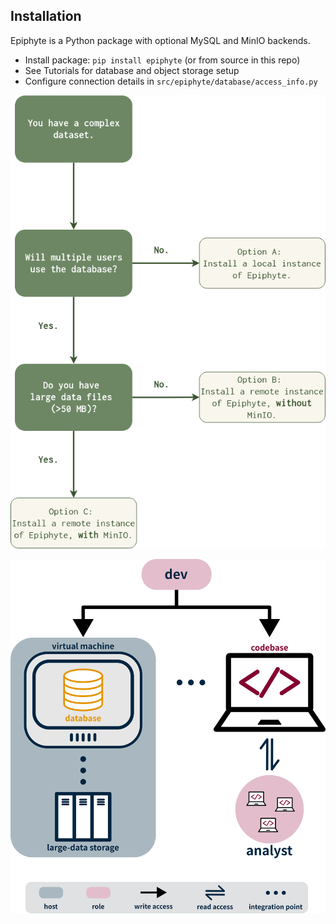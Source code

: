 ## Installation

Epiphyte is a Python package with optional MySQL and MinIO backends.

- Install package: `pip install epiphyte` (or from source in this repo)
- See Tutorials for database and object storage setup
- Configure connection details in `src/epiphyte/database/access_info.py`

![Installation Flowchart](./reference/installation-flowchart.png)

![Infrastructure Diagram](./reference/infrastructure_diagram.png)